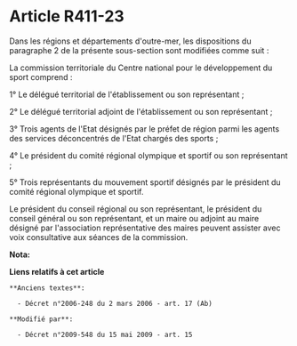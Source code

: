 # Article R411-23

Dans les régions et départements d'outre-mer, les dispositions du paragraphe 2 de la présente sous-section sont modifiées
comme suit : 

La commission territoriale du Centre national pour le développement du sport comprend : 

1° Le délégué territorial de l'établissement ou son représentant ; 

2° Le délégué territorial adjoint de l'établissement ou son représentant ; 

3° Trois agents de l'Etat désignés par le préfet de région parmi les agents des services déconcentrés de l'Etat chargés des
sports ; 

4° Le président du comité régional olympique et sportif ou son représentant ; 

5° Trois représentants du mouvement sportif désignés par le président du comité régional olympique et sportif. 

Le président du conseil régional ou son représentant, le président du conseil général ou son représentant, et un maire ou
adjoint au maire désigné par l'association représentative des maires peuvent assister avec voix consultative aux séances de
la commission.

**Nota:**



**Liens relatifs à cet article**

	**Anciens textes**:

	  - Décret n°2006-248 du 2 mars 2006 - art. 17 (Ab)

	**Modifié par**:

	  - Décret n°2009-548 du 15 mai 2009 - art. 15
